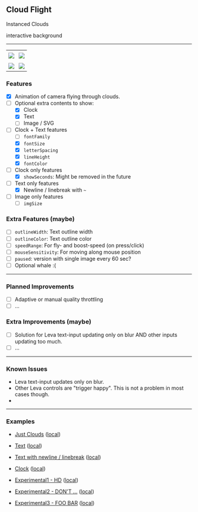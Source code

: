 ## Cloud Flight

Instanced Clouds

interactive background

-----

<table>
  <tr>
    <td align="center" valignX="top" style="padding: 6px 6px">
      <a href="https://cloudflight.vercel.app/?embed=1&type=text&size=24&color=ff9b06&text=LOREM%20IPSUM">
		<img src="https://github.com/grmpf/cloudflight/raw/master/public/assets/img/screenshots/screenshot-1.jpg" />
		<!--
		<img src="http://localhost:3000/assets/img/screenshots/screenshot-1.jpg" />
		-->
      </a>
    </td>
    <td align="center" valignX="top" style="padding: 6px 6px">
      <a href="https://cloudflight.vercel.app/?embed=1&type=clock&size=40&ls=8&color=ff9b06">
		<img src="https://github.com/grmpf/cloudflight/raw/master/public/assets/img/screenshots/screenshot-2.jpg" />
		<!--
		<img src="http://localhost:3000/assets/img/screenshots/screenshot-2.jpg" />
		-->
      </a>
    </td>
  </tr>
  <tr>
    <td align="center" valignX="top" style="padding: 6px 6px">
      <a href="https://cloudflight.vercel.app/?embed=1&type=text&size=22&ls=-14&color=ff9b06&lh=0.9&text=D%20%20O%20%20N%20%20%27%20%20%20T%20%20%20%20%20%20IIIIIIIIIIIIIIIIIIIIIII~T%20%20H%20%20E%20%20%20%20%20%20I%20%20N%20%20T%20%20E%20%20R%20%20N%20%20E%20%20T">
		<img src="https://github.com/grmpf/cloudflight/raw/master/public/assets/img/screenshots/screenshot-3.jpg" />
		<!--
		<img src="http://localhost:3000/assets/img/screenshots/screenshot-3.jpg" />
		-->
      </a>
    </td>
    <td align="center" valignX="top" style="padding: 6px 6px">
	  <a href="https://cloudflight.vercel.app/?embed=1&type=text&size=35&lh=0.8&color=ff9b06&text=DON'T~PANIC">
		<img src="https://github.com/grmpf/cloudflight/raw/master/public/assets/img/screenshots/screenshot-4.jpg" />
        <!--
		<img src="http://localhost:3000/assets/img/screenshots/screenshot-4.jpg" />
		-->
      </a>
    </td>
  </tr>
</table>



### Features

- [x] Animation of camera flying through clouds.
- [ ] Optional extra contents to show:
	- [x] Clock
	- [x] Text
	- [ ] Image / SVG
- [ ] Clock + Text features
	- [ ] `fontFamily`
	- [x] `fontSize`
	- [x] `letterSpacing`
	- [x] `lineHeight`
	- [x] `fontColor`
- [ ] Clock only features
	- [x] `showSeconds`: Might be removed in the future
- [ ] Text only features
	- [x] Newline / linebreak with `~`
- [ ] Image only features
	- [ ] `imgSize`

### Extra Features (maybe)

- [ ] `outlineWidth`: Text outline width
- [ ] `outlineColor`: Text outline color
- [ ] `speedRange`: For fly- and boost-speed (on press/click)
- [ ] `mouseSensitivity`: For moving along mouse position
- [ ] `paused`: version with single image every 60 sec?
- [ ] Optional whale :(

-----

### Planned Improvements

- [ ] Adaptive or manual quality throttling
- [ ] ...

### Extra Improvements (maybe)

- [ ] Solution for Leva text-input updating only on blur AND other inputs updating too much.
- [ ] ...

-----


### Known Issues

- Leva text-input updates only on blur.
- Other Leva controls are "trigger happy". This is not a problem in most cases though.
- 

-----

### Examples

- [Just Clouds](https://cloudflight.vercel.app/?embed=1)
  ([local](http://localhost:3000/?embed=1))
- [Text](https://cloudflight.vercel.app/?embed=1&type=text&size=24&color=ff9b06&text=LOREM%20IPSUM)
  ([local](http://localhost:3000/?embed=1&type=text&size=24&color=ff9b06&text=LOREM%20IPSUM))
- [Text with newline / linebreak](https://cloudflight.vercel.app/?embed=1&type=text&size=35&lh=0.8&color=ff9b06&text=DON'T~PANIC)
  ([local](http://localhost:3000/?embed=1&type=text&size=35&lh=0.8&color=ff9b06&text=DON'T~PANIC))
- [Clock](https://cloudflight.vercel.app/?embed=1&type=clock&size=40&ls=8&color=ff9b06)
  ([local](http://localhost:3000/?embed=1&type=clock&size=40&ls=8&color=ff9b06))


- [Experimental1 - HD](https://cloudflight.vercel.app/?embed=1&type=text&size=48&ls=-32&color=ff9b06&text=HD)
  ([local](http://localhost:3000/?embed=1&type=text&size=48&ls=-32&color=ff9b06&text=HD))
- [Experimental2 - DON'T ...](https://cloudflight.vercel.app/?embed=1&type=text&size=22&ls=-14&color=ff9b06&lh=0.9&text=D%20%20O%20%20N%20%20%27%20%20%20T%20%20%20%20%20%20IIIIIIIIIIIIIIIIIIIIIII~T%20%20H%20%20E%20%20%20%20%20%20I%20%20N%20%20T%20%20E%20%20R%20%20N%20%20E%20%20T)
  ([local](http://localhost:3000/?embed=1&type=text&size=22&ls=-14&color=ff9b06&lh=0.9&text=D%20%20O%20%20N%20%20%27%20%20%20T%20%20%20%20%20%20IIIIIIIIIIIIIIIIIIIIIII~T%20%20H%20%20E%20%20%20%20%20%20I%20%20N%20%20T%20%20E%20%20R%20%20N%20%20E%20%20T))
- [Experimental3 - FOO BAR](https://cloudflight.vercel.app/?embed=1&type=text&size=24&ls=3&color=ff9b06&lh=0.5&text=....................~~%C2%A6%20FOO%20BAR%20%C2%A6~....................)
  ([local](http://localhost:3000/?embed=1&type=text&size=24&ls=3&color=ff9b06&lh=0.5&text=....................~~%C2%A6%20FOO%20BAR%20%C2%A6~....................))
<!--
- [ExperimentalX - JTHTFVTLD](https://cloudflight.vercel.app/?embed=1&type=text&size=28&ls=-10&color=ff9b06&text=JTHTFVTLD) 
  ([local](http://localhost:3000/?embed=1&type=text&size=28&ls=-10&color=ff9b06&text=JTHTFVTLD))
- [ExperimentalY - AWA~VAV](https://cloudflight.vercel.app/?embed=1&type=text&size=48&ls=-32&color=ff9b06&lh=0.78&text=AWA~VAV)
  ([local](http://localhost:3000/?embed=1&type=text&size=48&ls=-32&color=ff9b06&lh=0.78&text=AWA~VAV))
- [Experimental2]() 
  ([local](http://localhost:3000/))
-->


<!--
D  O  N  '   T      IIIIIIIIIIIIIIIIIIIIIII~T  H  E      I  N  T  E  R  N  E  T
D O N '  T      IIIIIIIIIIIIIIIIIIIII~T H E      I N T E R N E T
-->
  

<!--
### StackBlitz

Preview the example live on [StackBlitz](http://stackblitz.com/):

[![Open in StackBlitz](https://developer.stackblitz.com/img/open_in_stackblitz.svg)][stackblitzDeployLink]


### Codesandbox

[![Open in CodeSandbox](https://img.shields.io/badge/Open_in-CodeSandbox-blue?logo=codesandbox&style=for-the-badge)][codesandboxDeployLink]


[stackblitzDeployLink]: https://stackblitz.com/github/grmpf/cloudflight
[codesandboxDeployLink]: https://codesandbox.io/s/github/grmpf/cloudflight
-->
